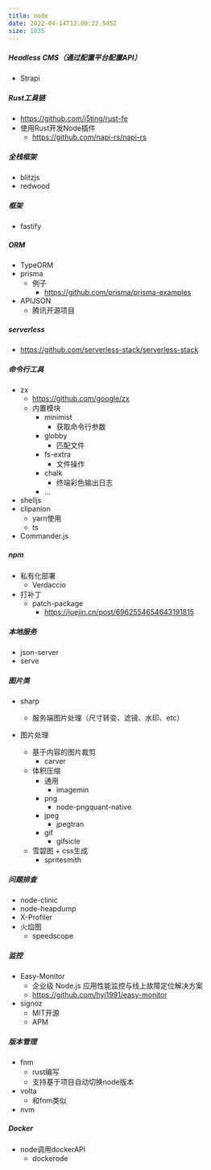 ```yaml
---
title: node
date: 2022-04-14T12:00:22.545Z
size: 1835
---
```

##### Headless CMS（通过配置平台配置API）

- Strapi



##### Rust工具链

- https://github.com/i5ting/rust-fe
- 使用Rust开发Node插件
  - https://github.com/napi-rs/napi-rs



##### 全栈框架

- blitzjs
- redwood



##### 框架

- fastify




##### ORM

- TypeORM
- prisma
  - 例子
    - https://github.com/prisma/prisma-examples
- APIJSON
  - 腾讯开源项目



##### serverless

- https://github.com/serverless-stack/serverless-stack



##### 命令行工具

- zx
  - https://github.com/google/zx
  - 内置模块
    - minimist
      - 获取命令行参数
    - globby
      - 匹配文件
    - fs-extra
      - 文件操作
    - chalk
      - 终端彩色输出日志
    - ...
- shelljs
- clipanion
  - yarn使用
  - ts
- Commander.js



##### npm

- 私有化部署
  - Verdaccio
- 打补丁
  - patch-package
    - https://juejin.cn/post/6962554654643191815



##### 本地服务

- json-server
- serve



##### 图片类

- sharp
  - 服务端图片处理（尺寸转变、滤镜、水印、etc）
- 图片处理

  - 基于内容的图片裁剪
    - carver
  - 体积压缩
    - 通用
      - imagemin
    - png
      - node-pngquant-native
    - jpeg
      - jpegtran
    - gif
      - gifsicle
  - 雪碧图 + css生成
    - spritesmith



##### 问题排查

- node-clinic
- node-heapdump
- X-Profiler
- 火焰图
  - speedscope



##### 监控

- Easy-Monitor
  - 企业级 Node.js 应用性能监控与线上故障定位解决方案
  - https://github.com/hyj1991/easy-monitor
- signoz
  - MIT开源
  - APM



##### 版本管理

- fnm
  - rust编写
  - 支持基于项目自动切换node版本
- volta
  - 和fnm类似
- nvm



##### Docker

- node调用dockerAPI
  - dockerode



[^node useful links (github.com)]: https://gist.github.com/genadyp/317f00c9ff90e2b07ec2cd3ffb7d3d81


